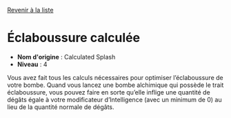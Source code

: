 [Revenir à la liste](list.md)

# Éclaboussure calculée

 * **Nom d'origine** : Calculated Splash
 * **Niveau** : 4


<p>Vous avez fait tous les calculs nécessaires pour optimiser l’éclaboussure de votre bombe. Quand vous lancez une bombe alchimique qui possède le trait éclaboussure, vous pouvez faire en sorte qu’elle inflige une quantité de dégâts égale à votre modificateur d’Intelligence (avec un minimum de 0) au lieu de la quantité normale de dégâts.</p>